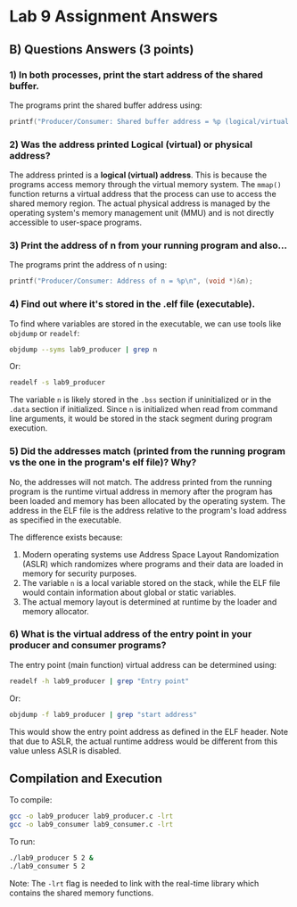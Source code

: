# Lab 9 Assignment Answers

## B) Questions Answers (3 points)

### 1) In both processes, print the start address of the shared buffer.

The programs print the shared buffer address using:

```c
printf("Producer/Consumer: Shared buffer address = %p (logical/virtual address)\n", (void *)shm);
```

### 2) Was the address printed Logical (virtual) or physical address?

The address printed is a **logical (virtual) address**. This is because the programs access memory through the virtual memory system. The `mmap()` function returns a virtual address that the process can use to access the shared memory region. The actual physical address is managed by the operating system's memory management unit (MMU) and is not directly accessible to user-space programs.

### 3) Print the address of n from your running program and also...

The programs print the address of n using:

```c
printf("Producer/Consumer: Address of n = %p\n", (void *)&n);
```

### 4) Find out where it's stored in the .elf file (executable).

To find where variables are stored in the executable, we can use tools like `objdump` or `readelf`:

```bash
objdump --syms lab9_producer | grep n
```

Or:

```bash
readelf -s lab9_producer
```

The variable `n` is likely stored in the `.bss` section if uninitialized or in the `.data` section if initialized. Since `n` is initialized when read from command line arguments, it would be stored in the stack segment during program execution.

### 5) Did the addresses match (printed from the running program vs the one in the program's elf file)? Why?

No, the addresses will not match. The address printed from the running program is the runtime virtual address in memory after the program has been loaded and memory has been allocated by the operating system. The address in the ELF file is the address relative to the program's load address as specified in the executable.

The difference exists because:

1. Modern operating systems use Address Space Layout Randomization (ASLR) which randomizes where programs and their data are loaded in memory for security purposes.
2. The variable `n` is a local variable stored on the stack, while the ELF file would contain information about global or static variables.
3. The actual memory layout is determined at runtime by the loader and memory allocator.

### 6) What is the virtual address of the entry point in your producer and consumer programs?

The entry point (main function) virtual address can be determined using:

```bash
readelf -h lab9_producer | grep "Entry point"
```

Or:

```bash
objdump -f lab9_producer | grep "start address"
```

This would show the entry point address as defined in the ELF header. Note that due to ASLR, the actual runtime address would be different from this value unless ASLR is disabled.

## Compilation and Execution

To compile:

```bash
gcc -o lab9_producer lab9_producer.c -lrt
gcc -o lab9_consumer lab9_consumer.c -lrt
```

To run:

```bash
./lab9_producer 5 2 &
./lab9_consumer 5 2
```

Note: The `-lrt` flag is needed to link with the real-time library which contains the shared memory functions.
